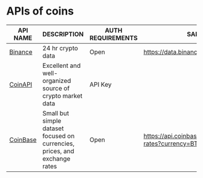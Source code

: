 # APIs of coins
|**API NAME**| **DESCRIPTION** |**AUTH REQUIREMENTS**|**SAMPLE URL**|
|---|--- |---|---|
|[Binance](https://binance-docs.github.io/apidocs/spot/en/#introduction)| 24 hr crypto data  | Open | https://data.binance.com/api/v3/ticker/24hr |
|[CoinAPI](https://mixedanalytics.com/knowledge-base/import-coinapi-data-google-sheets/)|Excellent and well-organized source of crypto market data|	API Key| |
|[CoinBase](https://mixedanalytics.com/knowledge-base/import-coinbase-data-to-google-sheets/)|	Small but simple dataset focused on currencies, prices, and exchange rates |Open |https://api.coinbase.com/v2/exchange-rates?currency=BTC||
